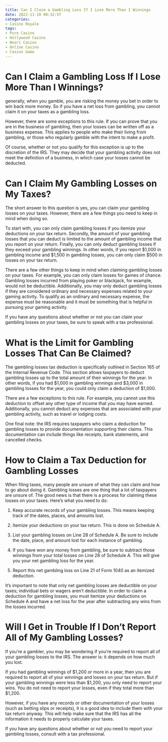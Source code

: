 ```yaml
---
title: Can I Claim a Gambling Loss If I Lose More Than I Winnings 
date: 2022-11-10 00:32:57
categories:
- Casino Royale
tags:
- Pure Casino
- Hollywood Casino
- Woori Casino
- Online Casino
- Casino Game
---
```



#  Can I Claim a Gambling Loss If I Lose More Than I Winnings? 

 generally, when you gamble, you are risking the money you bet in order to win back more money. So if you have a net loss from gambling, you cannot claim it on your taxes as a gambling loss. 

However, there are some exceptions to this rule. If you can prove that you are in the business of gambling, then your losses can be written off as a business expense. This applies to people who make their living from gambling, or those who regularly gamble with the intent to make a profit. 

Of course, whether or not you qualify for this exception is up to the discretion of the IRS. They may decide that your gambling activity does not meet the definition of a business, in which case your losses cannot be deducted.

#  Can I Claim My Gambling Losses on My Taxes? 

The short answer to this question is yes, you can claim your gambling losses on your taxes. However, there are a few things you need to keep in mind when doing so. 

To start with, you can only claim gambling losses if you itemize your deductions on your tax return. Secondly, the amount of your gambling losses that you can deduct is limited to the amount of gambling income that you report on your return. Finally, you can only deduct gambling losses if they exceed your gambling winnings. In other words, if you report $1,000 in gambling income and $1,500 in gambling losses, you can only claim $500 in losses on your tax return. 

There are a few other things to keep in mind when claiming gambling losses on your taxes. For example, you can only claim losses for games of chance. Gambling losses incurred from playing poker or blackjack, for example, would not be deductible. Additionally, you may only deduct gambling losses if they are considered ordinary and necessary expenses related to your gaming activity. To qualify as an ordinary and necessary expense, the expense must be reasonable and it must be something that is helpful in pursuing your gaming activity. 

If you have any questions about whether or not you can claim your gambling losses on your taxes, be sure to speak with a tax professional.

#  What is the Limit for Gambling Losses That Can Be Claimed? 

The gambling losses tax deduction is specifically outlined in Section 165 of the Internal Revenue Code. This section allows taxpayers to deduct gambling losses up to the total amount of their winnings for the year. In other words, if you had $1,000 in gambling winnings and $3,000 in gambling losses for the year, you could only claim a deduction of $1,000.

There are a few exceptions to this rule. For example, you cannot use this deduction to offset any other type of income that you may have earned. Additionally, you cannot deduct any expenses that are associated with your gambling activity, such as travel or lodging costs.

One final note: the IRS requires taxpayers who claim a deduction for gambling losses to provide documentation supporting their claims. This documentation can include things like receipts, bank statements, and cancelled checks.

#  How to Claim a Tax Deduction for Gambling Losses 

When filing taxes, many people are unsure of what they can claim and how to go about doing it. Gambling losses are one thing that a lot of taxpayers are unsure of. The good news is that there is a process for claiming these losses on your taxes. Here’s what you need to do:

1. Keep accurate records of your gambling losses. This means keeping track of the dates, places, and amounts lost.

2. Itemize your deductions on your tax return. This is done on Schedule A.

3. List your gambling losses on Line 28 of Schedule A. Be sure to include the date, place, and amount lost for each instance of gambling.

4. If you have won any money from gambling, be sure to subtract those winnings from your total losses on Line 28 of Schedule A. This will give you your net gambling loss for the year.

5. Report this net gambling loss on Line 21 of Form 1040 as an itemized deduction.

It’s important to note that only net gambling losses are deductible on your taxes; individual bets or wagers aren’t deductible. In order to claim a deduction for gambling losses, you must itemize your deductions on Schedule A and have a net loss for the year after subtracting any wins from the losses incurred.

#  Will I Get in Trouble If I Don’t Report All of My Gambling Losses?

If you’re a gambler, you may be wondering if you’re required to report all of your gambling losses to the IRS. The answer is: it depends on how much you lost.

If you had gambling winnings of $1,200 or more in a year, then you are required to report all of your winnings and losses on your tax return. But if your gambling winnings were less than $1,200, you only need to report your wins. You do not need to report your losses, even if they total more than $1,200.

However, if you have any records or other documentation of your losses (such as betting slips or receipts), it is a good idea to include them with your tax return anyway. This will help make sure that the IRS has all the information it needs to properly calculate your taxes.

If you have any questions about whether or not you need to report your gambling losses, consult with a tax professional.
